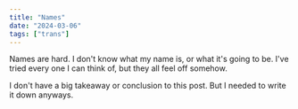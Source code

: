 ```yaml
---
title: "Names"
date: "2024-03-06"
tags: ["trans"]
---
```

Names are hard.
I don't know what my name is, or what it's going to be.
I've tried every one I can think of, but they all feel off somehow.

I don't have a big takeaway or conclusion to this post.
But I needed to write it down anyways.